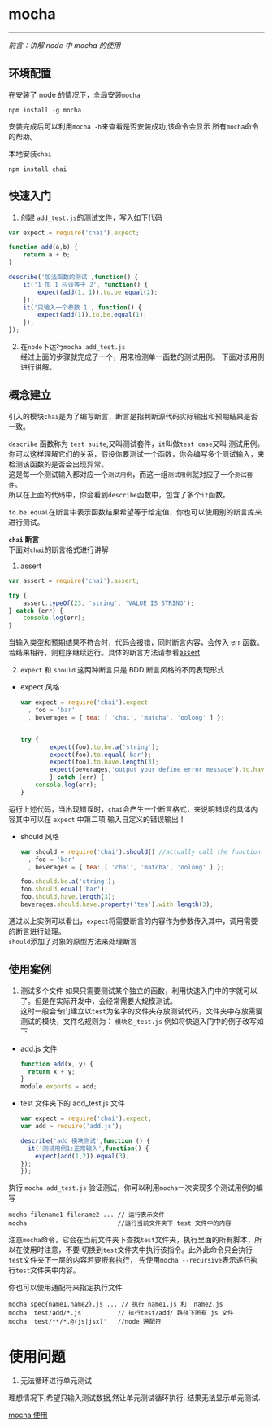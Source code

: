 mocha
===
---
_前言：讲解 node 中 mocha 的使用_

## 环境配置
在安装了 node 的情况下，全局安装`mocha`
```shell
npm install -g mocha
```   
安装完成后可以利用`mocha -h`来查看是否安装成功,该命令会显示
所有`mocha`命令的帮助。   

本地安装`chai`     
```shell
npm install chai
```


## 快速入门
1. 创建 `add_test.js`的测试文件，写入如下代码   
```js
var expect = require('chai').expect;

function add(a,b) {
    return a + b;
}

describe('加法函数的测试',function() {
    it('1 加 1 应该等于 2', function() {
        expect(add(1, 1)).to.be.equal(2);
    });
    it('只输入一个参数 1', function() {
        expect(add(1)).to.be.equal(1);
    });
});
```
2. 在`node`下运行`mocha add_test.js`   
经过上面的步骤就完成了一个，用来检测单一函数的测试用例。
下面对该用例进行讲解。

## 概念建立
引入的模块`chai`是为了编写断言，断言是指判断源代码实际输出和预期结果是否一致。

`describe` 函数称为 `test suite`,又叫测试套件，`it`叫做`test case`又叫
测试用例。你可以这样理解它们的关系，假设你要测试一个函数，你会编写多个测试输入，来检测该函数的是否会出现异常。   
这是每一个测试输入都对应一个`测试用例`，而这一组`测试用例`就对应了一个`测试套件`。   
所以在上面的代码中，你会看到`describe`函数中，包含了多个`it`函数。   

`to.be.equal`在断言中表示函数结果希望等于给定值，你也可以使用别的断言库来进行测试。

**`chai` 断言**  
下面对`chai`的断言格式进行讲解
1. assert   
```js
var assert = require('chai').assert;

try {
    assert.typeOf(23, 'string', 'VALUE IS STRING');
} catch (err) {
    console.log(err);
}
```
当输入类型和预期结果不符合时，代码会报错，同时断言内容，会传入 err 函数。
若结果相符，则程序继续运行。具体的断言方法请参看[assert](http://devdocs.io/chai-assert/)   

2. `expect` 和 `should`
这两种断言只是 BDD 断言风格的不同表现形式   
* expect 风格   
    ```js
    var expect = require('chai').expect
      , foo = 'bar'
      , beverages = { tea: [ 'chai', 'matcha', 'oolong' ] };
    
 
    try {
            expect(foo).to.be.a('string');
            expect(foo).to.equal('bar');
            expect(foo).to.have.length(3);
            expect(beverages,'output your define error message').to.have.property('te').with.length(3);
            } catch (err) {
        console.log(err);
    }
    ```
运行上述代码，当出现错误时，`chai`会产生一个断言格式，来说明错误的具体内容其中可以在 `expect` 中第二项
输入自定义的错误输出！

* should 风格      
    ```js
    var should = require('chai').should() //actually call the function
      , foo = 'bar'
      , beverages = { tea: [ 'chai', 'matcha', 'oolong' ] };
    
    foo.should.be.a('string');
    foo.should.equal('bar');
    foo.should.have.length(3);
    beverages.should.have.property('tea').with.length(3);
    ```
通过以上实例可以看出，`expect`将需要断言的内容作为参数传入其中，调用需要的断言进行处理。   
`should`添加了对象的原型方法来处理断言

## 使用案例
1. 测试多个文件
如果只需要测试某个独立的函数，利用快速入门中的字就可以了。但是在实际开发中，会经常需要大规模测试。   
这时一般会专门建立以`test`为名字的文件夹存放测试代码，文件夹中存放需要测试的模块，文件名规则为：
`模块名_test.js` 例如将快速入门中的例子改写如下   
* add.js 文件
    ```js
    function add(x, y) {
      return x + y;
    }
    module.exports = add;
    ```
* test 文件夹下的 add_test.js 文件
    ```js
    var expect = require('chai').expect;
    var add = require('add.js');
  
    describe('add 模块测试',function () {
      it('测试用例1:正常输入',function() {
        expect(add(1,2)).equal(3);
    });
  });
    ```
执行 `mocha add_test.js` 验证测试，你可以利用`mocha`一次实现多个测试用例的编写  
    
```shell
mocha filename1 filename2 ... // 运行表示文件
mocha                         //运行当前文件夹下 test 文件中的内容
```   
注意`mocha`命令，它会在当前文件夹下查找`test`文件夹，执行里面的所有脚本，所以在使用时注意，不要
切换到`test`文件夹中执行该指令。此外此命令只会执行`test`文件夹下一层的内容若要嵌套执行，
先使用`mocha --recursive`表示递归执行`test`文件夹中内容。

你也可以使用通配符来指定执行文件   
```shell
mocha spec{name1,name2}.js ... // 执行 name1.js 和  name2.js
mocha  test/add/*.js          // 执行test/add/ 路径下所有 js 文件
mocha 'test/**/*.@(js|jsx)'   //node 通配符
``` 

# 使用问题
1. 无法循环进行单元测试

理想情况下,希望只输入测试数据,然让单元测试循环执行.
结果无法显示单元测试.

[mocha 使用](http://www.ruanyifeng.com/blog/2015/12/a-mocha-tutorial-of-examples.html)